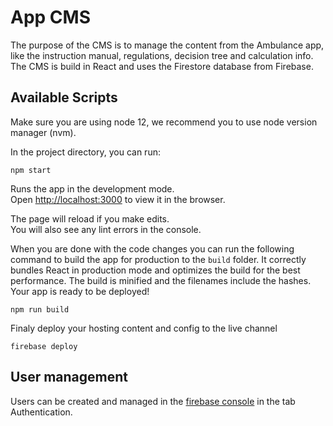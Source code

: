 # App CMS

The purpose of the CMS is to manage the content from the Ambulance app, like the instruction manual, regulations, decision tree and calculation info. 
The CMS is build in React and uses the Firestore database from Firebase.

## Available Scripts

Make sure you are using node 12, we recommend you to use node version manager (nvm).

In the project directory, you can run:

    npm start

Runs the app in the development mode.\
Open [http://localhost:3000](http://localhost:3000) to view it in the browser.

The page will reload if you make edits.\
You will also see any lint errors in the console.

When you are done with the code changes you can run the following command to build the app for production to the `build` folder.
It correctly bundles React in production mode and optimizes the build for the best performance.
The build is minified and the filenames include the hashes.
Your app is ready to be deployed!

    npm run build

Finaly deploy your hosting content and config to the live channel

    firebase deploy

## User management

Users can be created and managed in the [firebase console](https://console.firebase.google.com/) in the tab Authentication.